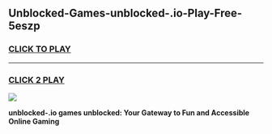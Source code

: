 
## Unblocked-Games-unblocked-.io-Play-Free-5eszp
<h3>
<a href="https://premium76.site?title=unblocked-.io&ref=23A">CLICK TO PLAY</a></h3>
<hr>

<h3>
<a href="https://premium76.site?title=unblocked-.io&ref=23A">CLICK 2 PLAY</a>
  
</h3>

<a href="https://premium76.site?title=unblocked-.io&ref=23A"><img src="https://clearcache.store/games.png"></a>


**unblocked-.io games unblocked: Your Gateway to Fun and Accessible Online Gaming**
